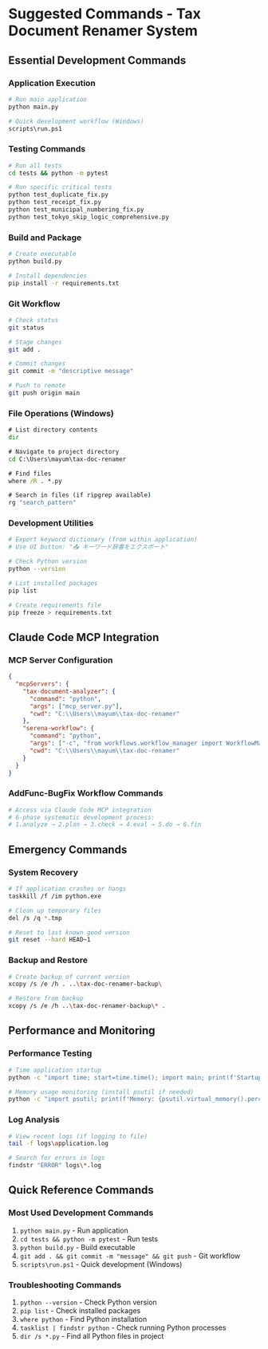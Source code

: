 # Suggested Commands - Tax Document Renamer System

## Essential Development Commands

### Application Execution
```bash
# Run main application
python main.py

# Quick development workflow (Windows)
scripts\run.ps1
```

### Testing Commands
```bash
# Run all tests
cd tests && python -m pytest

# Run specific critical tests
python test_duplicate_fix.py
python test_receipt_fix.py
python test_municipal_numbering_fix.py
python test_tokyo_skip_logic_comprehensive.py
```

### Build and Package
```bash
# Create executable
python build.py

# Install dependencies
pip install -r requirements.txt
```

### Git Workflow
```bash
# Check status
git status

# Stage changes
git add .

# Commit changes
git commit -m "descriptive message"

# Push to remote
git push origin main
```

### File Operations (Windows)
```cmd
# List directory contents
dir

# Navigate to project directory
cd C:\Users\mayum\tax-doc-renamer

# Find files
where /R . *.py

# Search in files (if ripgrep available)
rg "search_pattern"
```

### Development Utilities
```bash
# Export keyword dictionary (from within application)
# Use UI button: "📤 キーワード辞書をエクスポート"

# Check Python version
python --version

# List installed packages
pip list

# Create requirements file
pip freeze > requirements.txt
```

## Claude Code MCP Integration

### MCP Server Configuration
```json
{
  "mcpServers": {
    "tax-document-analyzer": {
      "command": "python",
      "args": ["mcp_server.py"],
      "cwd": "C:\\Users\\mayum\\tax-doc-renamer"
    },
    "serena-workflow": {
      "command": "python", 
      "args": ["-c", "from workflows.workflow_manager import WorkflowManager; WorkflowManager().run_mcp_server()"],
      "cwd": "C:\\Users\\mayum\\tax-doc-renamer"
    }
  }
}
```

### AddFunc-BugFix Workflow Commands
```bash
# Access via Claude Code MCP integration
# 6-phase systematic development process:
# 1.analyze → 2.plan → 3.check → 4.eval → 5.do → 6.fin
```

## Emergency Commands

### System Recovery
```bash
# If application crashes or hangs
taskkill /f /im python.exe

# Clean up temporary files
del /s /q *.tmp

# Reset to last known good version
git reset --hard HEAD~1
```

### Backup and Restore
```bash
# Create backup of current version
xcopy /s /e /h . ..\tax-doc-renamer-backup\

# Restore from backup
xcopy /s /e /h ..\tax-doc-renamer-backup\* .
```

## Performance and Monitoring

### Performance Testing
```bash
# Time application startup
python -c "import time; start=time.time(); import main; print(f'Startup time: {time.time()-start:.2f}s')"

# Memory usage monitoring (install psutil if needed)
python -c "import psutil; print(f'Memory: {psutil.virtual_memory().percent}%')"
```

### Log Analysis
```bash
# View recent logs (if logging to file)
tail -f logs\application.log

# Search for errors in logs
findstr "ERROR" logs\*.log
```

## Quick Reference Commands

### Most Used Development Commands
1. `python main.py` - Run application
2. `cd tests && python -m pytest` - Run tests
3. `python build.py` - Build executable
4. `git add . && git commit -m "message" && git push` - Git workflow
5. `scripts\run.ps1` - Quick development (Windows)

### Troubleshooting Commands
1. `python --version` - Check Python version
2. `pip list` - Check installed packages
3. `where python` - Find Python installation
4. `tasklist | findstr python` - Check running Python processes
5. `dir /s *.py` - Find all Python files in project